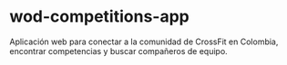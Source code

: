 # wod-competitions-app
Aplicación web para conectar a la comunidad de CrossFit en Colombia, encontrar competencias y buscar compañeros de equipo.
